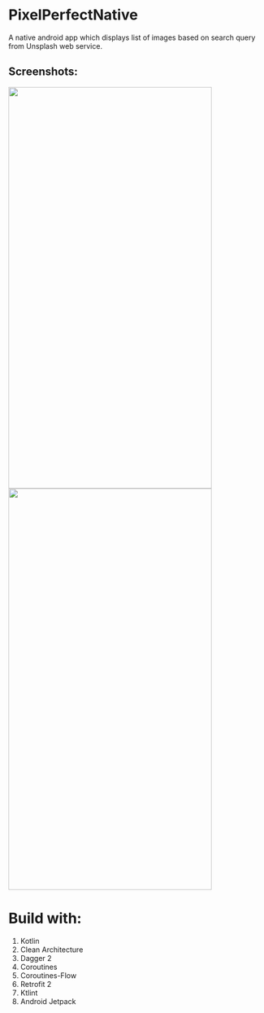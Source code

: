 # PixelPerfectNative
A native android app which displays list of images based on search query from Unsplash web service.

## Screenshots:
<img src="https://user-images.githubusercontent.com/14856659/70650305-de533300-1c74-11ea-8733-81a85454138a.png" width="400" height="790"> <img src="https://user-images.githubusercontent.com/14856659/70650393-03e03c80-1c75-11ea-949f-e8b0df5d9b0e.png" width="400" height="790">

# Build with:
1. Kotlin
2. Clean Architecture
3. Dagger 2
4. Coroutines
5. Coroutines-Flow
6. Retrofit 2
7. Ktlint
8. Android Jetpack

